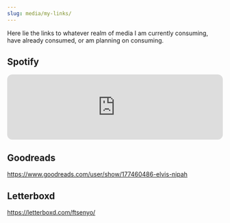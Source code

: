 ```yaml
---
slug: media/my-links/
---
```


Here lie the links to whatever realm of media I am currently consuming, have already consumed, or am planning on consuming.

## Spotify

<iframe style="border-radius:12px" src="https://open.spotify.com/embed/playlist/1eVQeYBGES4Pd2ilNHSVaZ?utm_source=generator&theme=0" width="100%" height="152" frameBorder="0" allowfullscreen="" allow="autoplay; clipboard-write; encrypted-media; fullscreen; picture-in-picture" loading="lazy"></iframe>

## Goodreads
https://www.goodreads.com/user/show/177460486-elvis-nipah

## Letterboxd

https://letterboxd.com/ftsenyo/